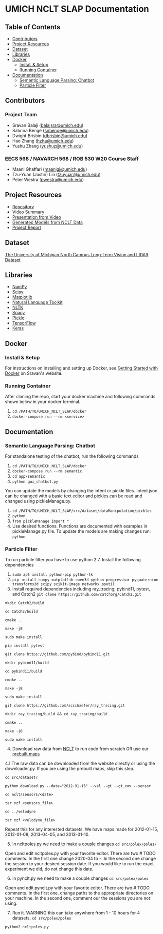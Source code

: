 # UMICH NCLT SLAP Documentation <!-- omit in toc -->

## Table of Contents <!-- omit in toc -->
- [Contributors](#contributors)
- [Project Resources](#project-resources)
- [Dataset](#dataset)
- [Libraries](#libraries)
- [Docker](#docker)
  - [Install & Setup](#install--setup)
  - [Running Container](#running-container)
- [Documentation](#documentation)
  - [Semantic Language Parsing: Chatbot](#semantic-language-parsing-chatbot)
  - [Particle Filter](#particle-filter)

## Contributors

### Project Team <!-- omit in toc -->

- Sravan Balaji ([balajsra@umich.edu](mailto:balajsra@umich.edu))
- Sabrina Benge ([snbenge@umich.edu](mailto:snbenge@umich.edu))
- Dwight Brisbin ([dbrisbin@umich.edu](mailto:dbrisbin@umich.edu))
- Hao Zhang ([hzha@umich.edu](mailto:hzha@umich.edu))
- Yushu Zhang ([yushuz@umich.edu](mailto:yushuz@umich.edu))

### EECS 568 / NAVARCH 568 / ROB 530 W20 Course Staff <!-- omit in toc -->

- Maani Ghaffari ([maanigj@umich.edu](mailto:maanigj@umich.edu))
- Tzu-Yuan (Justin) Lin ([tzuyuan@umich.edu](mailto:tzuyuan@umich.edu))
- Peter Westra ([pwestra@umich.edu](mailto:pwestra@umich.edu))

## Project Resources
- [Repository](https://github.com/Mobile-Robotics-W20-Team-9/UMICH-NCLT-SLAP)
- [Video Summary](https://youtu.be/4xinp3mZIP0)
- [Presentation from Video](https://docs.google.com/presentation/d/1PUHZjGNijsOMJ2KPXF_PAGO-eqZTLd085ZuNPc3VSsI/edit?usp=sharing)
- [Generated Models from NCLT Data](https://drive.google.com/drive/folders/1cFf0q76xyul4nbShm-GwDNxFwYh1Bkzx?usp=sharing)
- [Project Report](https://www.overleaf.com/read/ktshtqzyzmxt)

## Dataset

[The University of Michigan North Campus Long-Term Vision and LIDAR Dataset](http://robots.engin.umich.edu/nclt/)

## Libraries

- [NumPy](https://numpy.org/)
- [Scipy](https://www.scipy.org/)
- [Matplotlib](https://matplotlib.org/)
- [Natural Language Toolkit](https://www.nltk.org/)
- [NLTK](https://pypi.org/project/nltk/)
- [Spacy](https://pypi.org/project/spacy/)
- [Pickle](https://pypi.org/project/pickle-mixin/)
- [TensorFlow](https://pypi.org/project/tensorflow/)
- [Keras](https://pypi.org/project/Keras/)

## Docker

### Install & Setup

For instructions on installing and setting up Docker, see [Getting Started with Docker](https://sravanbalaji.com/Web%20Pages/blog_docker.html) on Sravan's website.

### Running Container

After cloning the repo, start your docker machine and following commands shown below in your docker terminal.

1. `cd /PATH/TO/UMICH_NCLT_SLAP/docker`
2. `docker-compose run --rm <service>`

## Documentation

### Semantic Language Parsing: Chatbot

For standalone testing of the chatbot, run the following commands

1. `cd /PATH/TO/UMICH_NCLT_SLAP/docker`
2. `docker-compose run --rm semantic`
3. `cd app/semantic`
4. `python gui_chatbot.py`

You can update the models by changing the intent or pickle files. Intent.json can be changed with a basic text editor and pickles can be read and changed using pickleManage.py.

1. `cd /PATH/TO/UMICH_NCLT_SLAP/src/dataset/dataManipulation/pickles`
2. `python`
3. `from pickleManage import *`
4. Use desired functions. Functions are documented with examples in pickleManage.py file. To update the models are making changes run: `python` 

### Particle Filter

To run particle filter you have to use python 2.7. 
Install the following dependencies

1. `sudo apt install python-pip python-tk`
2. `pip install numpy matplotlib open3d-python progressbar pyquaternion transforms3d scipy scikit-image networkx psutil`
3. Install required dependencies including ray_tracing, pybind11, pytest, and Catch2
 `git clone https://github.com/catchorg/Catch2.git`
 
 `mkdir Catch2/build`
 
 `cd Catch2/build`
 
 `cmake ..`
 
 `make -j8`
 
 `sudo make install`


 `pip install pytest`


 `git clone https://github.com/pybind/pybind11.git`
 
 `mkdir pybind11/build`
 
 `cd pybind11/build`
 
 `cmake ..`
 
 `make -j8`
 
 `sudo make install`


`git clone https://github.com/acschaefer/ray_tracing.git`

`mkdir ray_tracing/build && cd ray_tracing/build`

`cmake ..`

`make -j8`

`sudo make install`

4. Download raw data from [NCLT](http://robots.engin.umich.edu/nclt/) to run code from scratch OR use our [prebuilt maps](https://drive.google.com/drive/folders/1cFf0q76xyul4nbShm-GwDNxFwYh1Bkzx?usp=sharing)

4.1 The raw data can be downloaded from the website directly or using the downloader.py. If you are using the prebuilt maps, skip this step. 

`cd src/dataset/`

`python download.py --date="2012-01-15" --vel --gt --gt_cov --sensor`

`cd nclt/sensors/<date>`

`tar xzf <sensors_file>`

`cd ../velodyne`

`tar xzf <velodyne_file>`

Repeat this for any interested datasets. We have maps made for 2012-01-15, 2012-01-08, 2013-04-05, and 2013-01-10.

5. In ncltpoles.py we need to make a couple changes
`cd src/polex/poles/`  

Open and edit ncltpoles.py with your favorite editor.
There are two # TODO comments. In the first one change 2020-04 to <year>-<month>. In the second one change the session to your desired session date. If you would like to run the exact experiment we did, do not change this date.
 
 6. In pynclt.py we need to make a couple changes
 `cd src/polex/poles`
 
 Open and edit pynclt.py with your favorite editor.
 There are two # TODO comments. In the first one, change paths to the appropriate directories on your machine. In the second one, comment our the sessions you are not using. 
 
 7. Run it. WARNING this can take anywhere from 1 - 10 hours for 4 datasets. 
 `cd src/polex/poles`
 
 `python2 ncltpoles.py`
 
